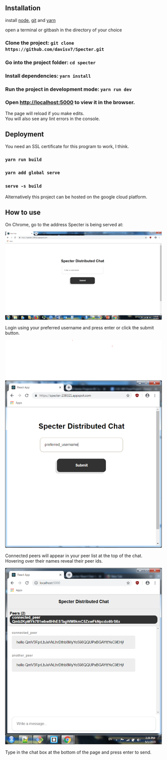## Installation

install [node](https://nodejs.org/en/), [git](https://git-scm.com/) and [yarn](https://yarnpkg.com/en/)

open a terminal or gitbash in the directory of your choice

### Clone the project: `git clone https://github.com/davisv7/Specter.git`

### Go into the project folder: `cd specter`

### Install dependencies: `yarn install`

### Run the project in development mode: `yarn run dev`

### Open [http://localhost:5000](http://localhost:5000) to view it in the browser.

The page will reload if you make edits.<br>
You will also see any lint errors in the console.


## Deployment

You need an SSL certificate for this program to work, I think.

### `yarn run build`

### `yarn add global serve`

### `serve -s build`

Alternatively this project can be hosted on the google cloud platform. 

## How to use 

On Chrome, go to the address Specter is being served at:

![alt](images/connect.png?raw=true "Title")

Login using your preferred username and press enter or click the submit button.

![alt](images/preferredusername.png?raw=true "Title")

Connected peers will appear in your peer list at the top of the chat. Hovering over their names reveal their peer ids. 

![alt](images/connect_peer.png?raw=true "Title")

Type in the chat box at the bottom of the page and press enter to send.